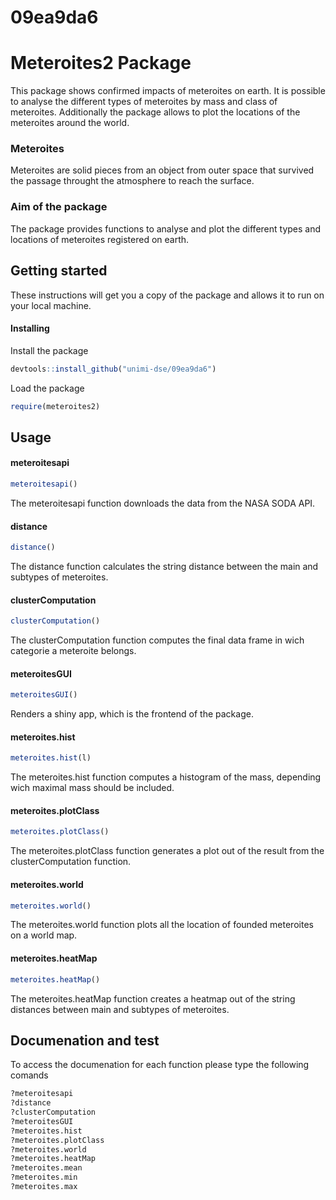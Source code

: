 # 09ea9da6
# Meteroites2 Package
This package shows confirmed impacts of meteroites on earth. It is possible to analyse the different types of meteroites by mass and class of meteroites. Additionally the package allows to plot the locations of the meteroites around the world.
### Meteroites
Meteroites are solid pieces from an object from outer space that survived the passage throught the atmosphere to reach the surface. 
### Aim of the package
The package provides functions to analyse and plot the different types and locations of meteroites registered on earth.
## Getting started
These instructions will get you a copy of the package and allows it to run on your local machine.
#### Installing
Install the package
```R
devtools::install_github("unimi-dse/09ea9da6")
```
Load the package
```R
require(meteroites2)
```
## Usage
#### meteroitesapi
```R
meteroitesapi()
```
The meteroitesapi function downloads the data from the NASA SODA API.

#### distance
```R
distance()
```
The distance function calculates the string distance between the main and subtypes of meteroites.

#### clusterComputation
```R
clusterComputation()
```
The clusterComputation function  computes the final data frame in wich categorie a meteroite belongs.

#### meteroitesGUI
```R
meteroitesGUI()
```
Renders a shiny app, which is the frontend of the package.

#### meteroites.hist
```R
meteroites.hist(l)
```
The meteroites.hist function computes a histogram of the mass, depending wich maximal mass should be included.

#### meteroites.plotClass
```R
meteroites.plotClass()
```
The meteroites.plotClass function generates a plot out of the result from the clusterComputation function.

#### meteroites.world

```R
meteroites.world()
```
The meteroites.world function plots all the location of founded meteroites on a world map.

#### meteroites.heatMap
```R
meteroites.heatMap()
```
The meteroites.heatMap function creates a heatmap out of the string distances between main and subtypes of meteroites.


## Documenation and test
To access the documenation for each function please type the following comands
```R
?meteroitesapi
?distance
?clusterComputation
?meteroitesGUI
?meteroites.hist
?meteroites.plotClass
?meteroites.world
?meteroites.heatMap
?meteroites.mean
?meteroites.min
?meteroites.max
```


